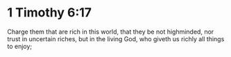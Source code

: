 # 1 Timothy 6:17

Charge them that are rich in this world, that they be not highminded, nor trust in uncertain riches, but in the living God, who giveth us richly all things to enjoy;